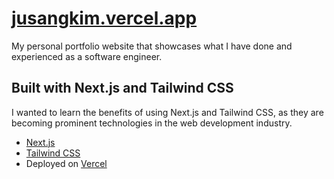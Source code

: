 # [jusangkim.vercel.app](https://jusangkim.vercel.app/)

My personal portfolio website that showcases what I have done and experienced as a software engineer.

## Built with Next.js and Tailwind CSS

I wanted to learn the benefits of using Next.js and Tailwind CSS, as they are becoming prominent technologies in the web development industry.

- [Next.js](https://nextjs.org)
- [Tailwind CSS](https://tailwindcss.com)
- Deployed on [Vercel](https://vercel.com/)
